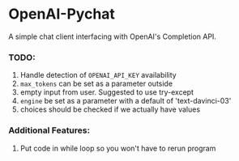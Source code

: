 # OpenAI-Pychat

A simple chat client interfacing with OpenAI's Completion API.

### TODO:
1. Handle detection of `OPENAI_API_KEY` availability
2. `max_tokens` can be set as a parameter outside
3. empty input from user. Suggested to use try-except
4. `engine` be set as a parameter with a default of 'text-davinci-03'
5. choices should be checked if we actually have values

### Additional Features:
1. Put code in while loop so you won't have to rerun program